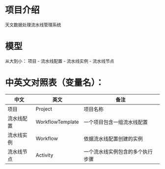 # 项目介绍

天文数据处理流水线管理系统

# 模型

从大到小： 项目 - 流水线配置 - 流水线实例 - 流水线节点

# 中英文对照表（变量名）：

| 中文       | 英文             | 备注 |
| ---------- | ---------------- | ---- |
| 项目       | Project          | 项目名称 |
| 流水线配置 | WorkflowTemplate | 一个项目包含一组流水线配置 |
| 流水线实例 | Workflow         | 依据流水线配置创建的实例 |
| 流水线节点 | Activity         | 一个流水线实例包含的多个执行步骤 |
